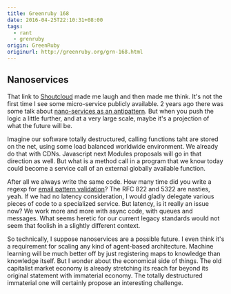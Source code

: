 ```yaml
---
title: Greenruby 168
date: 2016-04-25T22:10:31+08:00
tags:
  - rant
  - grenruby
origin: GreenRuby
originurl: http://greenruby.org/grn-168.html
---
```

## Nanoservices

That link to [Shoutcloud][shoutcloud] made me laugh and then made me think.
It's not the first time I see some micro-service publicly available. 2 years
ago there was some talk about [nano-services as an antipattern][nanoservice].
But when you push the logic a little further, and at a very large scale, maybe
it's a projection of what the future will be.

Imagine our software totally destructured, calling functions taht are stored
on the net, using some load balanced worldwide environment. We already do that
with CDNs. Javascript next Modules proposals will go in that direction as
well. But what is a method call in a program that we know today could become a
service call of an external globally available function.

After all we always write the same code. How many time did you write a regexp
for [email pattern validation][emailregexp]? The RFC 822 and 5322 are nasties,
yeah. If we had no latency consideration, I would gladly delegate various
pieces of code to a specialized service. But latency, is it really an issue
now? We work more and more with async code, with queues and messages. What
seems heretic for our current legacy standards would not seem that foolish in
a slightly different context.

So technically, I suppose nanoservices are a possible future. I even think
it's a requirement for scaling any kind of agent-based architecture. Machine
learning will be much better off by just registering maps to knowledge than
knowledge itself. But I wonder about the economical side of things. The old
capitalist market economy is already stretching its reach far beyond its
original statement with immaterial economy. The totally destructured
immaterial one will certainly propose an interesting challenge.

[shoutcloud]: http://shoutcloud.io
[nanoservice]: http://www.infoq.com/news/2014/05/nano-services
[emailregexp]: http://emailregex.com/

